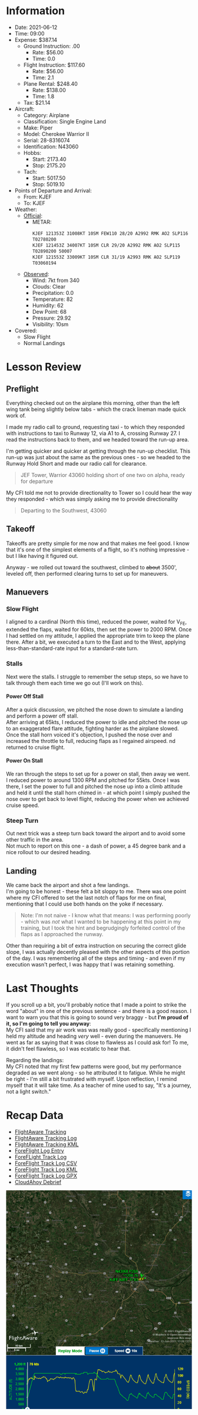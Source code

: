 # Information
- Date: 2021-06-12
- Time: 09:00
- Expense: $387.14
	- Ground Instruction: .00
		- Rate: $56.00
		- Time: 0.0
	- Flight Instruction: $117.60
		- Rate: $56.00
		- Time: 2.1
	- Plane Rental: $248.40
		- Rate: $138.00
		- Time: 1.8
	- Tax: $21.14
- Aircraft:
	- Category: Airplane
	- Classification: Single Engine Land
	- Make: Piper
	- Model: Cherokee Warrior II
	- Serial: 28-8316074
	- Identification: N43060
	- Hobbs: 
		- Start: 2173.40
		- Stop: 2175.20
	- Tach: 
		- Start: 5017.50
		- Stop: 5019.10
- Points of Departure and Arrival:
	- From: KJEF
	- To: KJEF
- Weather:
	- [Official](http://aviationwxchartsarchive.com/product/metar):
		- METAR: 
			```
			KJEF 121353Z 31008KT 10SM FEW110 28/20 A2992 RMK AO2 SLP116 T02780200
			KJEF 121453Z 34007KT 10SM CLR 29/20 A2992 RMK AO2 SLP115 T02890200 50007
			KJEF 121553Z 33009KT 10SM CLR 31/19 A2993 RMK AO2 SLP119 T03060194
			```
	- [Observed](https://www.wunderground.com/history/daily/us/mo/columbia/KJEF/):
		- Wind: 7kt from 340
		- Clouds: Clear
		- Precipitation: 0.0
		- Temperature: 82
		- Humidity: 62
		- Dew Point: 68
		- Pressure: 29.92
		- Visibility: 10sm
- Covered:
	- Slow Flight
	- Normal Landings
# Lesson Review
## Preflight
Everything checked out on the airplane this morning, other than the left wing tank being slightly below tabs - which the crack lineman made quick work of.

I made my radio call to ground, requesting taxi - to which they responded with instructions to taxi to Runway 12, via A1 to A, crossing Runway 27.  I read the instructions back to them, and we headed toward the run-up area.

I'm getting quicker and quicker at getting through the run-up checklist. This run-up was just about the same as the previous ones - so we headed to the Runway Hold Short and made our radio call for clearance.

> JEF Tower, Warrior 43060 holding short of one two on alpha, ready for departure

My CFI told me not to provide directionality to Tower so I could hear the way they responded - which was simply asking me to provide directionality

> Departing to the Southwest, 43060
## Takeoff
Takeoffs are pretty simple for me now and that makes me feel good.  I know that it's one of the simplest elements of a flight, so it's nothing impressive - but I like having it figured out.

Anyway - we rolled out toward the southwest, climbed to <del>about</del> 3500', leveled off, then performed clearing turns to set up for maneuvers.
## Manuevers
### Slow Flight
I aligned to a cardinal (North this time), reduced the power, waited for V<sub>FE</sub>, extended the flaps, waited for 60kts, then set the power to 2000 RPM. Once I had settled on my attitude, I applied the appropriate trim to keep the plane there.  After a bit, we executed a turn to the East and to the West, applying less-than-standard-rate input for a standard-rate turn.
### Stalls
Next were the stalls.  I struggle to remember the setup steps, so we have to talk through them each time we go out (I'll work on this).
#### Power Off Stall
After a quick discussion, we pitched the nose down to simulate a landing and perform a power off stall.<br />
After arriving at 65kts, I reduced the power to idle and pitched the nose up to an exaggerated flare attitude, fighting harder as the airplane slowed. Once the stall horn voiced it's objection, I pushed the nose over and increased the throttle to full, reducing flaps as I regained airspeed. nd returned to cruise flight.
#### Power On Stall
We ran through the steps to set up for a power on stall, then away we went.<br />
I reduced power to around 1300 RPM and pitched for 55kts.  Once I was there, I set the power to full and pitched the nose up into a climb attitude and held it until the stall horn chimed in - at which point I simply pushed the nose over to get back to level flight, reducing the power when we achieved cruise speed.
### Steep Turn
Out next trick was a steep turn back toward the airport and to avoid some other traffic in the area.<br />
Not much to report on this one - a dash of power, a 45 degree bank and a nice rollout to our desired heading.
## Landing
We came back the airport and shot a few landings.<br />
I'm going to be honest - these felt a bit sloppy to me. There was one point where my CFI offered to set the last notch of flaps for me on final, mentioning that I could use both hands on the yoke if necessary.
> Note: I'm not naive - I know what that means: I was performing poorly - which was *not* what I wanted to be happening at this point in my training, but I took the hint and begrudgingly forfeited control of the flaps as I approached the runway.

Other than requiring a bit of extra instruction on securing the correct glide slope, I was actually decently pleased with the other aspects of this portion of the day. I was remembering all of the steps and timing - and even if my execution wasn't perfect, I was happy that I was retaining something.
# Last Thoughts
If you scroll up a bit, you'll probably notice that I made a point to strike the word "about" in one of the previous sentence - and there is a good reason.  I want to warn you that this is going to sound very braggy - but **I'm proud of it, so I'm going to tell you anyway**:<br />
My CFI said that my air work was was really good - specifically mentioning I held my altitude and heading *very* well - even during the manuevers. He went as far as saying that it was close to flawless as I could ask for! To me, it didn't feel flawless, so I was ecstatic to hear that.

Regarding the landings:<br />
My CFI noted that my first few patterns were good, but my performance degraded as we went along - so he attributed it to fatigue.  While he might be right - I'm still a bit frustrated with myself.  Upon reflection, I remind myself that it will take time. As a teacher of mine used to say, "It's a journey, not a light switch."
# Recap Data
- [FlightAware Tracking](https://flightaware.com/live/flight/N43060/history/20210612/1438Z/KJEF/KJEF)
- [FlightAware Tracking Log](./supportData/2021-06-12.flightAwareData.log)
- [FlightAware Tracking KML](./supportData/2021-06-12.flightAware.kml)
- [ForeFlight Log Entry](https://plan.foreflight.com/summary/2861b456a465418989bea75b8beb7e66)
- [ForeFLight Track Log](https://plan.foreflight.com/s/track/AD316531-E19D-4213-8556-97DA0643A7C2)
- [ForeFlight Track Log CSV](./supportData/2021-06-12.foreflight.tracklog.csv)
- [ForeFlight Track Log KML](./supportData/2021-06-12.foreflight.tracklog.kml)
- [ForeFlight Track Log GPX](./supportData/2021-06-12.foreflight.tracklog.gpx)
- [CloudAhoy Debrief](https://www.cloudahoy.com/debrief/?key=7S7rBYlblVmvf852Og)

![GIF](./supportData/2021-06-12.flightAwareAnim.gif)